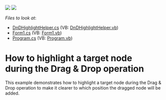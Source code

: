 <!-- default badges list -->
[![](https://img.shields.io/badge/Open_in_DevExpress_Support_Center-FF7200?style=flat-square&logo=DevExpress&logoColor=white)](https://supportcenter.devexpress.com/ticket/details/E2074)
[![](https://img.shields.io/badge/📖_How_to_use_DevExpress_Examples-e9f6fc?style=flat-square)](https://docs.devexpress.com/GeneralInformation/403183)
<!-- default badges end -->
<!-- default file list -->
*Files to look at*:

* [DnDHighlightHelper.cs](./CS/WindowsApplication1/DnDHighlightHelper.cs) (VB: [DnDHighlightHelper.vb](./VB/WindowsApplication1/DnDHighlightHelper.vb))
* [Form1.cs](./CS/WindowsApplication1/Form1.cs) (VB: [Form1.vb](./VB/WindowsApplication1/Form1.vb))
* [Program.cs](./CS/WindowsApplication1/Program.cs) (VB: [Program.vb](./VB/WindowsApplication1/Program.vb))
<!-- default file list end -->
# How to highlight a target node during the Drag & Drop operation


<p>This example demonstrates how to highlight a target node during the Drag & Drop operation to make it clearer to which position the dragged node will be added.</p>

<br/>


